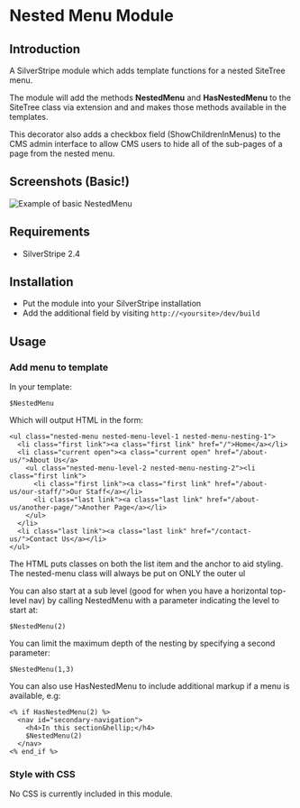 # Nested Menu Module

## Introduction

A SilverStripe module which adds template functions for a nested SiteTree menu.

The module will add the methods **NestedMenu** and **HasNestedMenu** to
the SiteTree class via extension and and makes those methods available in the templates.

This decorator also adds a checkbox field (ShowChildrenInMenus) to the CMS admin interface
to allow CMS users to hide all of the sub-pages of a page from the nested menu.

## Screenshots (Basic!)

![Example of basic NestedMenu](https://github.com/markjames/silverstripe-nestedmenu/raw/master/docs/en/_images/nestedmenu-module-example.png)

## Requirements

*  SilverStripe 2.4

## Installation

* Put the module into your SilverStripe installation
* Add the additional field by visiting `http://<yoursite>/dev/build`

## Usage

### Add menu to template

In your template:

	$NestedMenu

Which will output HTML in the form:

	<ul class="nested-menu nested-menu-level-1 nested-menu-nesting-1">
	  <li class="first link"><a class="first link" href="/">Home</a></li>
	  <li class="current open"><a class="current open" href="/about-us/">About Us</a>
	    <ul class="nested-menu-level-2 nested-menu-nesting-2"><li class="first link">
	      <li class="first link"><a class="first link" href="/about-us/our-staff/">Our Staff</a></li>
	      <li class="last link"><a class="last link" href="/about-us/another-page/">Another Page</a></li>
	    </ul>
	  </li>
	  <li class="last link"><a class="last link" href="/contact-us/">Contact Us</a></li>
	</ul>

The HTML puts classes on both the list item and the anchor to aid styling.
The nested-menu class will always be put on ONLY the outer ul

You can also start at a sub level (good for when you have a horizontal top-level nav) by
calling NestedMenu with a parameter indicating the level to start at:

	$NestedMenu(2)

You can limit the maximum depth of the nesting by specifying a second parameter:

	$NestedMenu(1,3)

You can also use HasNestedMenu to include additional markup if a menu is available, e.g:

	<% if HasNestedMenu(2) %>
	  <nav id="secondary-navigation">
	    <h4>In this section&hellip;</h4>
	    $NestedMenu(2)
	  </nav>
	<% end_if %>

### Style with CSS

No CSS is currently included in this module.